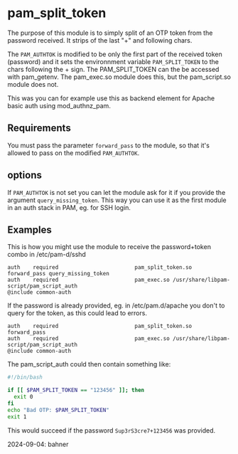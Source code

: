 # pam_split_token

The purpose of this module is to simply split of an OTP token from the password received. It strips of the last "+" and following chars.

The `PAM_AUTHTOK` is modified to be only the first part of the received token (password) and it sets the environnment variable `PAM_SPLIT_TOKEN` to the chars following the + sign. The PAM_SPLIT_TOKEN can the be accessed with pam_getenv. The pam_exec.so module does this, but the pam_script.so module does not.

This was you can for example use this as backend element for Apache basic auth using mod_authnz_pam.

## Requirements

You must pass the parameter `forward_pass` to the module, so that it's allowed to pass on the modified `PAM_AUTHTOK`.

## options

If `PAM_AUTHTOK` is not set you can let the module ask for it if you provide the argument `query_missing_token`.
This way you can use it as the first module in an auth stack in PAM, eg. for SSH login.

## Examples

This is how you might use the module to receive the password+token combo in /etc/pam-d/sshd

```pam
auth    required                        pam_split_token.so forward_pass query_missing_token 
auth    required                        pam_exec.so /usr/share/libpam-script/pam_script_auth
@include common-auth
```

If the password is already provided, eg. in /etc/pam.d/apache you don't to query for the token,
as this could lead to errors.

```pam
auth    required                        pam_split_token.so forward_pass
auth    required                        pam_exec.so /usr/share/libpam-script/pam_script_auth
@include common-auth
```

The pam_script_auth could then contain something like:
```bash
#!/bin/bash

if [[ $PAM_SPLIT_TOKEN == "123456" ]]; then
  exit 0
fi
echo "Bad OTP: $PAM_SPLIT_TOKEN"
exit 1
```

This would succeed if the password `Sup3rS3cre7+123456` was provided.

2024-09-04: bahner
